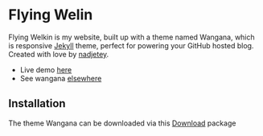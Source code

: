 Flying Welin
==============

Flying Welkin is my website, built up with a theme named Wangana, which is responsive [Jekyll](http://jekyllrb.com/) theme, perfect for powering your GitHub hosted blog. Created with love by [nadjetey](https://twitter.com/_nadjetey). 

* Live demo [here](http://nadjetey.github.io/wangana/)
* See wangana [elsewhere](http://nadjetey.github.io)

## Installation
The theme Wangana can be downloaded via this [Download](https://github.com/nadjetey/wangana/archive/master.zip) package